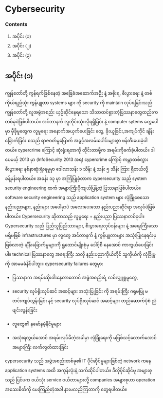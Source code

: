 # Cybersecurity
   
   ### Contents
1.  အပိုင်း (၁)
2.  အပိုင်း (၂)
3.  အပိုင်း (၃)

## အပိုင်း (၁)


ကျွန်တော်တို့ ကွန်ရက်ဖြစ်နေတဲ့ အခြေခံအဆောက်အဉီး နဲ့ အစိုးရ, စီးပွားရေး နဲ့ တစ်ကိုယ်ရည်သုံး ကွန်ပျုတာ systems များ ကို security ကို maintain လုပ်ရခြင်းသည် ကျွန်တော်တို့ လူအဖွဲအစည်း ယှဉ်ဆိုင်နေရသော သိသာထင်ရှားတဲ့ပြဿနာတွေထည်းက တစ်ခုပဲဖြစ်ပါတယ်။
 အင်တာနက် လူတိုင်းသုံးလိုရရှိခြင်း နဲ့ computer sytems တွေပေါမှာ မှီခိုမူတွေက လူမူရေး အနောက်အယှက်ပေးခြင်း တွေ, ခိုးယူခြင်း,အကျပ်ကိုင် ချိန်းခြောက်ခြင်း စသည် ရာဇဝတ်မူမြောက် အခွင့်အလမ်းပေါင်းများစွာ ဖန်တီးပေးခဲ့ပါတယ်။ cypercrime ကြောင့် ဆုံးရုံးရတာကို တိုင်းတာဖို့က အရမ်းကိုခက်ခဲ့ပါတယ်။
ဒါပေမယ့် 2013 မှာ (InfoSecurity 2013 အရ) cypercrime ကြောင့် ကမ္ဘာတစ်လွှား စီးပွားရေး နစ်နာဆုံးရှံးရမူမှာ
ဒေါလာသန်း ၁ သိန်း နဲ့ သန်း ၅ သိန်း ကြား ရှိတယ်လို့ ခန့်မှန်းရပါတယ်။
အခန်း ၁၃ မှာ အကြံပြုခဲ့တာက cypersecurity သည် system security engineering ထက် အများကြီးပိုကျယ်ပြန့်တဲ့ ပြဿနာဖြစ်ပါတယ်။
software security engineering သည် application system များ လုံခြုံစေသော နည်းပညာများ, နည်းများ အပေါမှာပဲ အလေးပေးသော နည်းပညာဆိုင်ရာ အလုပ်ပဲဖြစ်ပါတယ်။
Cypersecurity ဆိုတာသည် လူမူရေး + နည်းပညာ ပြဿနာတစ်ခုပါ။
Cypersecurity  သည် ပြည်သူပြည်သားများ, စိးပွားရေးလုပ်ငန်းများ နဲ့ အရေးကြီးသော မရှိမဖြစ် infrastructures မှာ လူတွေ အင်တာနက် နဲ့ ကွန်ပျုတာများ အသုံးပြုနေရင်းမှ ဖြစ်လာတဲ့ ချိန်းခြောက်မူများကို ရူထောင်မျိုးစုံမှ ဒေါင့်စီ နေအောင်  ကာကွယ်ပေးခြင်းပါ။ technical ပြဿနာတွေ အရေးကြီး သလို နည်းပညာကိုယ်တိုင် သူကိုယ်ကို လုံခြုံမူကို အာမမခံနိင်ပါဘူး။
cypersecurity failures  တွေမှာ:
- ပြဿနာက အရမ်းဆိုးဝါးနေတာတောင် အဖွဲအစည်းရဲ့ လစ်လျှူရူမူတွေ,

- security လုပ်ရိုးလုပ်ဆင် အဆင့်များ အသုံးပြုခြင်း ကို အရမ်းကြီး ဂရုမပြု မတင်းကျပ်လွန်းခြင်း နင့် security လုပ်ရိုးလုပ်ဆင် အဆင့်များ တည်ဆောက်ပုံစံ ညံဖျင်းလွန်းခြင်း

- လူတွေ၏ နမော်နမဲ့နိင်မူများ

- အသုံးရလွယ်အောင် အရမ်းလုပ်မိတဲ့အခါမှာ လုံခြုံရေးကို မဖြစ်သင့်လောက်အောင် အများကြီး  လက်လွတ်ထားခြင်း


cypersecurity သည် အဖွဲအစည်းတစ်ခု၏ IT ပိုင်ဆိုင်မူများဖြစ်တဲ့ network ကနေ application systems အထိ အကုန်လုံးနဲ့ သက်ဆိုင်ပါတယ်။
ဒီလိုပိုင်ဆိုင်မူ အများစု သည် ပြင်ပက ဝယ်သုံး service ဝယ်တာများလို့ companies အများစုဟာ operation အသေးစိတ်ကို မေးကြည်တဲ့အခါ နားမလည်ကြတာကို တွေရပါတယ်။
